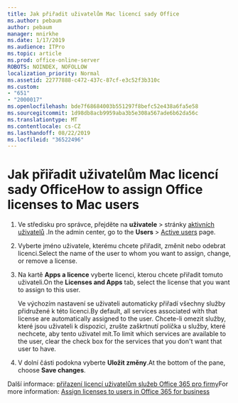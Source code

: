 ```yaml
---
title: Jak přiřadit uživatelům Mac licencí sady Office
ms.author: pebaum
author: pebaum
manager: mnirkhe
ms.date: 1/17/2019
ms.audience: ITPro
ms.topic: article
ms.prod: office-online-server
ROBOTS: NOINDEX, NOFOLLOW
localization_priority: Normal
ms.assetid: 22777888-c472-437c-87cf-e3c52f3b310c
ms.custom:
- "651"
- "2000017"
ms.openlocfilehash: bde7f68684003b551297f8befc52e438a6fa5e58
ms.sourcegitcommit: 1d98db8acb9959aba3b5e308a567ade6b62da56c
ms.translationtype: MT
ms.contentlocale: cs-CZ
ms.lasthandoff: 08/22/2019
ms.locfileid: "36522496"
---
```

# <a name="how-to-assign-office-licenses-to-mac-users"></a><span data-ttu-id="6bb24-102">Jak přiřadit uživatelům Mac licencí sady Office</span><span class="sxs-lookup"><span data-stu-id="6bb24-102">How to assign Office licenses to Mac users</span></span>

1. <span data-ttu-id="6bb24-103">Ve středisku pro správce, přejděte na **uživatele** \> stránky [aktivních uživatelů](https://go.microsoft.com/fwlink/p/?linkid=834822) .</span><span class="sxs-lookup"><span data-stu-id="6bb24-103">In the admin center, go to the **Users** \> [Active users](https://go.microsoft.com/fwlink/p/?linkid=834822) page.</span></span>

2. <span data-ttu-id="6bb24-104">Vyberte jméno uživatele, kterému chcete přiřadit, změnit nebo odebrat licenci.</span><span class="sxs-lookup"><span data-stu-id="6bb24-104">Select the name of the user to whom you want to assign, change, or remove a license.</span></span>

3. <span data-ttu-id="6bb24-105">Na kartě **Apps a licence** vyberte licenci, kterou chcete přiřadit tomuto uživateli.</span><span class="sxs-lookup"><span data-stu-id="6bb24-105">On the **Licenses and Apps** tab, select the license that you want to assign to this user.</span></span>

    <span data-ttu-id="6bb24-106">Ve výchozím nastavení se uživateli automaticky přiřadí všechny služby přidružené k této licenci.</span><span class="sxs-lookup"><span data-stu-id="6bb24-106">By default, all services associated with that license are automatically assigned to the user.</span></span> <span data-ttu-id="6bb24-107">Chcete-li omezit služby, které jsou uživateli k dispozici, zrušte zaškrtnutí políčka u služby, které nechcete, aby tento uživatel mít.</span><span class="sxs-lookup"><span data-stu-id="6bb24-107">To limit which services are available to the user, clear the check box for the services that you don't want that user to have.</span></span>

4. <span data-ttu-id="6bb24-108">V dolní části podokna vyberte **Uložit změny**.</span><span class="sxs-lookup"><span data-stu-id="6bb24-108">At the bottom of the pane, choose **Save changes**.</span></span>

<span data-ttu-id="6bb24-109">Další informace: [přiřazení licencí uživatelům služeb Office 365 pro firmy](https://docs.microsoft.com/office365/admin/subscriptions-and-billing/assign-licenses-to-users)</span><span class="sxs-lookup"><span data-stu-id="6bb24-109">For more information: [Assign licenses to users in Office 365 for business](https://docs.microsoft.com/office365/admin/subscriptions-and-billing/assign-licenses-to-users)</span></span>
  
